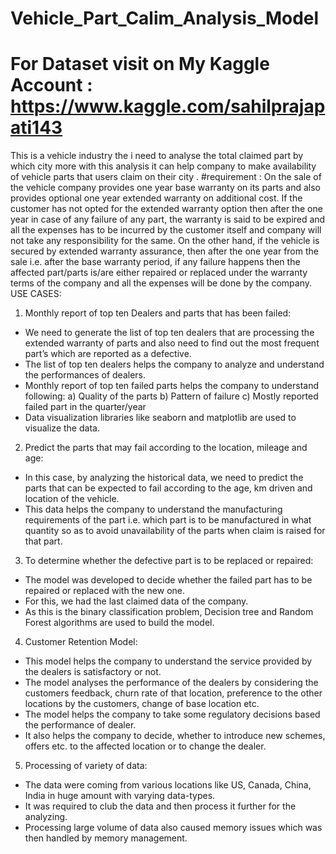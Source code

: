 # Vehicle_Part_Calim_Analysis_Model 
# For Dataset visit on My Kaggle Account : https://www.kaggle.com/sahilprajapati143
This is a vehicle industry the i need to analyse the total claimed part by which city more with this analysis it can help company to make availability of vehicle parts that users claim on their city .
#requirement :
On the sale of the vehicle company provides one year base warranty on its parts and also provides optional one year extended warranty on additional cost. If the customer has not opted for the extended warranty option then after the one year in case of any failure of any part, the warranty is said to be expired and all the expenses has to be incurred by the customer itself and company will not take any responsibility for the same.
On the other hand, if the vehicle is secured by extended warranty assurance, then after the one year from the sale i.e. after the base warranty period, if any failure happens then the affected part/parts is/are either repaired or replaced under the warranty terms of the company and all the expenses will be done by the company.
USE CASES:
1) Monthly report of top ten Dealers and parts that has been failed:
- We need to generate the list of top ten dealers that are processing the extended warranty of parts and also need to find out the most frequent part’s which are reported as a defective.
- The list of top ten dealers helps the company to analyze and understand the performances of dealers.
- Monthly report of top ten failed parts helps the company to understand following:
a) Quality of the parts
b) Pattern of failure
c) Mostly reported failed part in the quarter/year
- Data visualization libraries like seaborn and matplotlib are used to visualize the data.
2) Predict the parts that may fail according to the location, mileage and age:
- In this case, by analyzing the historical data, we need to predict the parts that can be expected to fail according to the age, km driven and location of the vehicle.
- This data helps the company to understand the manufacturing requirements of the part i.e. which part is to be manufactured in what quantity so as to avoid unavailability of the parts when claim is raised for that part.
3) To determine whether the defective part is to be replaced or repaired:
- The model was developed to decide whether the failed part has to be repaired or replaced with the new one.
- For this, we had the last claimed data of the company.
- As this is the binary classification problem, Decision tree and Random Forest algorithms are used to build the model.
4) Customer Retention Model:
- This model helps the company to understand the service provided by the dealers is satisfactory or not.
- The model analyses the performance of the dealers by considering the customers feedback, churn rate of that location, preference to the other locations by the customers, change of base location etc.
- The model helps the company to take some regulatory decisions based the performance of dealer.
- It also helps the company to decide, whether to introduce new schemes, offers etc. to the affected location or to change the dealer.
5) Processing of variety of data:
- The data were coming from various locations like US, Canada, China, India in huge amount with varying data-types.
- It was required to club the data and then process it further for the analyzing.
- Processing large volume of data also caused memory issues which was then handled by memory management.


